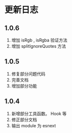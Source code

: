 # 更新日志

## 1.0.6
1. 增加 isRgb , isRgba 验证方法
2. 增加 splitIgnoreQuotes 方法

## 1.0.5
1. 修复部分问题代码
2. 完善文档
3. 增加部分功能

## 1.0.4 

1. 新增部分工具函数。 Hook 等
2. 修正部分文档
3. 输出 module 为 esnext 
